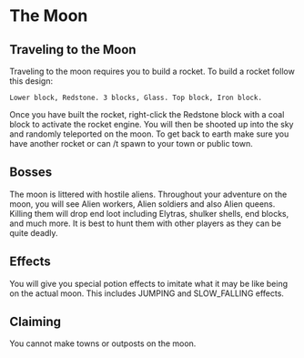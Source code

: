 # The Moon

## Traveling to the Moon
Traveling to the moon requires you to build a rocket. To build a rocket follow this design:

`Lower block, Redstone. 3 blocks, Glass. Top block, Iron block. `

Once you have built the rocket, right-click the Redstone block with a coal block to activate the rocket engine. You will then be shooted up into the sky and randomly teleported on the moon. To get back to earth make sure you have another rocket or can /t spawn to your town or public town. 


## Bosses
The moon is littered with hostile aliens. Throughout your adventure on the moon, you will see Alien workers, Alien soldiers and also Alien queens. Killing them will drop end loot including Elytras, shulker shells, end blocks, and much more. It is best to hunt them with other players as they can be quite deadly. 

## Effects
You will give you special potion effects to imitate what it may be like being on the actual moon. This includes JUMPING and SLOW_FALLING effects.

## Claiming
You cannot make towns or outposts on the moon. 